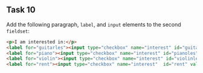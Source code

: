 ## Task 10
Add the following paragraph, `label`, and `input` elements to the second `fieldset`:
```html
<p>I am interested in:</p>
<label for="guitarles"><input type="checkbox" name="interest" id="guitarles" value="Guitar Lessons">Guitar Lessons</label>
<label for="piano"><input type="checkbox" name="interest" id="pianoles" value="Piano Lessons">Piano Lessons</label>
<label for="violin"><input type="checkbox" name="interest" id="violinles" value="Violin Lessons">Violin Lessons</label>
<label for="rent"><input type="checkbox" name="interest"  id="rent" value="Rental Equipment">Rental Equipment</label>
```
 